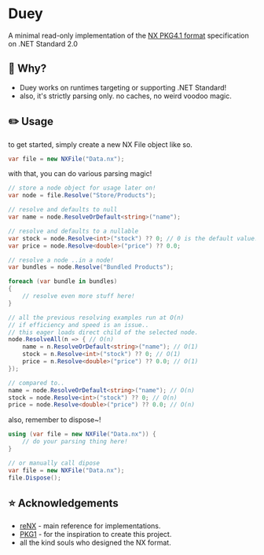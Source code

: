 # Duey
A minimal read-only implementation of the [NX PKG4.1 format](http://nxformat.github.io/) specification on .NET Standard 2.0

## 🤔 Why?
* Duey works on runtimes targeting or supporting .NET Standard!
* also, it's strictly parsing only. no caches, no weird voodoo magic.

## ✏️ Usage
to get started, simply create a new NX File object like so.
```csharp
var file = new NXFile("Data.nx");
```
with that, you can do various parsing magic!
```csharp
// store a node object for usage later on!
var node = file.Resolve("Store/Products");

// resolve and defaults to null
var name = node.ResolveOrDefault<string>("name");

// resolve and defaults to a nullable
var stock = node.Resolve<int>("stock") ?? 0; // 0 is the default value!
var price = node.Resolve<double>("price") ?? 0.0;

// resolve a node ..in a node!
var bundles = node.Resolve("Bundled Products");

foreach (var bundle in bundles)
{
    // resolve even more stuff here!
}

// all the previous resolving examples run at O(n)
// if efficiency and speed is an issue..
// this eager loads direct child of the selected node.
node.ResolveAll(n => { // O(n)
    name = n.ResolveOrDefault<string>("name"); // O(1)
    stock = n.Resolve<int>("stock") ?? 0; // O(1)
    price = n.Resolve<double>("price") ?? 0.0; // O(1)
});

// compared to..
name = node.ResolveOrDefault<string>("name"); // O(n)
stock = node.Resolve<int>("stock") ?? 0; // O(n)
price = node.Resolve<double>("price") ?? 0.0; // O(n)
```
also, remember to dispose~!
```csharp
using (var file = new NXFile("Data.nx")) {
    // do your parsing thing here!
}

// or manually call dipose
var file = new NXFile("Data.nx");
file.Dispose();
```

## ⭐️ Acknowledgements
* [reNX](https://github.com/angelsl/ms-reNX) - main reference for implementations.
* [PKG1](https://labs.crr.io/maplestory/PKG1) - for the inspiration to create this project.
* all the kind souls who designed the NX format.
